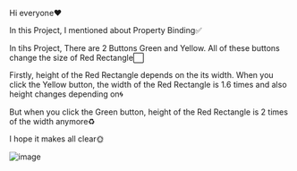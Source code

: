 Hi everyone❤️

In this Project, I mentioned about Property Binding✅

In tihs Project, There are 2 Buttons Green and Yellow. All of these buttons change the size of Red Rectangle⬜

Firstly, height of the Red Rectangle depends on the its width. When you click the Yellow button, the width of the Red Rectangle is 1.6 times and also height changes depending on🌀

But when you click the Green button, height of the Red Rectangle is 2 times of the width anymore♻️

I hope it makes all clear🌞

![image](https://github.com/fatmazayrek/Qt_Quick_and_QML_for_Beginners/assets/91613858/fd71d6bf-480a-41a2-92c7-18c5bf31e238)

